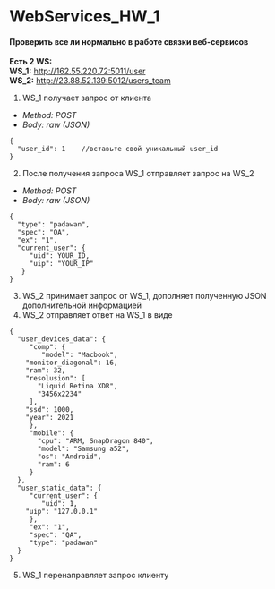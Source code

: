 # WebServices_HW_1

#### Проверить все ли нормально в работе связки веб-сервисов

**Есть 2 WS:**     
**WS_1:** http://162.55.220.72:5011/user   
**WS_2:** http://23.88.52.139:5012/users_team  

1. WS_1 получает запрос от клиента
- *Method: POST*
- *Body: raw (JSON)* 
```
{
  "user_id": 1    //вставьте свой уникальный user_id
}
```

2. После получения запроса WS_1 отправляет запрос на WS_2
- *Method: POST*
- *Body: raw (JSON)* 
```
{
  "type": "padawan", 
  "spec": "QA", 
  "ex": "1", 
  "current_user": {
     "uid": YOUR_ID,   
     "uip": "YOUR_IP"  
   }
}
```

3. WS_2 принимает запрос от WS_1, дополняет полученную JSON дополнительной информацией
4. WS_2 отправляет ответ на WS_1 в виде
```
{
  "user_devices_data": {
     "comp": {
        "model": "Macbook",
	"monitor_diagonal": 16,
	"ram": 32,
	"resolusion": [
	   "Liquid Retina XDR",
	   "3456x2234"
	 ],
	"ssd": 1000,
	"year": 2021
     },
     "mobile": {
       "cpu": "ARM, SnapDragon 840",
       "model": "Samsung a52",
       "os": "Android",
       "ram": 6
     }
  },
  "user_static_data": {
     "current_user": {
        "uid": 1,
	"uip": "127.0.0.1"
     },
     "ex": "1",
     "spec": "QA",
     "type": "padawan"
  }
}
```
5. WS_1 перенаправляет запрос клиенту
